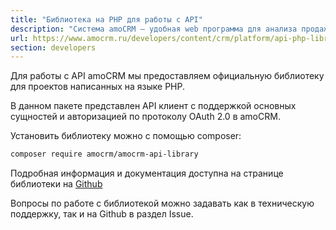 ```yaml
---
title: "Библиотека на PHP для работы с API"
description: "Система amoCRM – удобная web программа для анализа продаж, доступная в режиме online из любой точки мира! Подробности узнавайте по указанным на сайте телефонам в Москве."
url: https://www.amocrm.ru/developers/content/crm/platform/api-php-library
section: developers
---
```


Для работы с API amoCRM мы предоставляем официальную библиотеку для проектов написанных на языке PHP.

В данном пакете представлен API клиент с поддержкой основных сущностей и авторизацией по протоколу OAuth 2.0 в amoCRM.

Установить библиотеку можно с помощью composer:

```bash
composer require amocrm/amocrm-api-library
```

Подробная информация и документация доступна на странице библиотеки на [Github](https://github.com/amocrm/amocrm-api-php)

Вопросы по работе с библиотекой можно задавать как в техническую поддержку, так и на Github в раздел Issue.